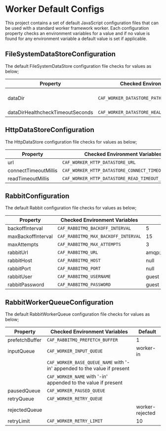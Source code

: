 # Worker Default Configs

This project contains a set of default JavaScript configuration files that can be used with a standard worker framework worker. Each configuration property checks an environment variables for a value and if no value is found for any environment variable a default value is set if applicable.

## FileSystemDataStoreConfiguration

The default FileSystemDataStore configuration file checks for values as below;

| Property | Checked Environment Variables | Default               |
|----------|-------------------------------|-----------------------|
| dataDir  |  `CAF_WORKER_DATASTORE_PATH` | /mnt/caf-datastore-root  |
| dataDirHealthcheckTimeoutSeconds  |  `CAF_WORKER_DATASTORE_HEALTHCHECK_TIMEOUT_SECONDS` | 10  |

## HttpDataStoreConfiguration

The HttpDataStore configuration file checks for values as below;

| Property | Checked Environment Variables | Default               |
|----------|-------------------------------|-----------------------|
| url  |  `CAF_WORKER_HTTP_DATASTORE_URL` | undefined  |
| connectTimeoutMillis  |  `CAF_WORKER_HTTP_DATASTORE_CONNECT_TIMEOUT_MILLIS` | 10000  |
| readTimeoutMillis  |  `CAF_WORKER_HTTP_DATASTORE_READ_TIMEOUT_MILLIS` | 10000  |

## RabbitConfiguration

The default Rabbit configuration file checks for values as below;

| Property           | Checked Environment Variables       | Default              |
|--------------------|-------------------------------------|----------------------|
| backoffInterval    | `CAF_RABBITMQ_BACKOFF_INTERVAL`     | 5                    |
| maxBackoffInterval | `CAF_RABBITMQ_MAX_BACKOFF_INTERVAL` | 15                   |
| maxAttempts        | `CAF_RABBITMQ_MAX_ATTEMPTS`         | 3                    |
| rabbitUrl          | `CAF_RABBITMQ_URL`                  | amqp://rabbitmq:5672 |
| rabbitHost         | `CAF_RABBITMQ_HOST`                 | null                 |
| rabbitPort         | `CAF_RABBITMQ_PORT`                 | null                 |
| rabbitUser         | `CAF_RABBITMQ_USERNAME`             | guest                |
| rabbitPassword     | `CAF_RABBITMQ_PASSWORD`             | guest                |

## RabbitWorkerQueueConfiguration

The default RabbitWorkerQueue configuration file checks for values as below;

| Property | Checked Environment Variables | Default               |
|----------|-------------------------------|-----------------------|
| prefetchBuffer  |  `CAF_RABBITMQ_PREFETCH_BUFFER` | 1  |
| inputQueue  |  `CAF_WORKER_INPUT_QUEUE` | worker-in  |
|             |  `CAF_WORKER_BASE_QUEUE_NAME` with '-in' appended to the value if present    |    |
|             |  `CAF_WORKER_NAME` with '-in' appended to the value if present        |    |
| pausedQueue  |  `CAF_WORKER_PAUSED_QUEUE` |   |
| retryQueue  |  `CAF_WORKER_RETRY_QUEUE` |   |
| rejectedQueue  |   | worker-rejected  |
| retryLimit  |  `CAF_WORKER_RETRY_LIMIT` | 10  |
